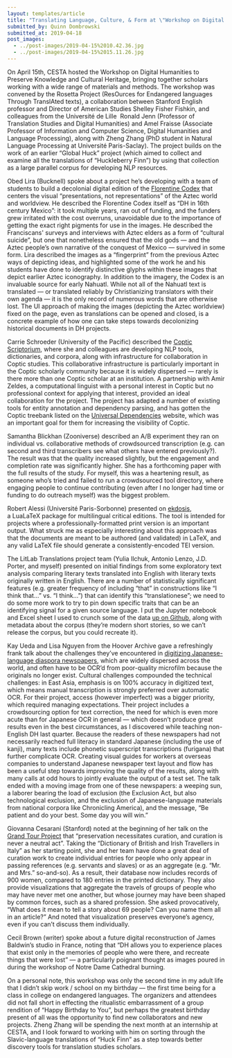 ```yaml
---
layout: templates/article
title: "Translating Language, Culture, & Form at \"Workshop on Digital Humanities to Preserve Knowledge and Cultural Heritage\""
submitted_by: Quinn Dombrowski
submitted_at: 2019-04-18
post_images:
  - ../post-images/2019-04-15%2010.42.36.jpg
  - ../post-images/2019-04-15%2015.11.26.jpg
---
```


On April 15th, CESTA hosted the Workshop on Digital Humanities to Preserve Knowledge and Cultural Heritage, bringing together scholars working with a wide range of materials and methods. The workshop was convened by the Rosetta Project (ResOurces for Endangered languages Through TranslAted texts), a collaboration between Stanford English professor and Director of American Studies Shelley Fisher Fishkin, and colleagues from the Université de Lille  Ronald Jenn (Professor of Translation Studies and Digital Humanities) and Amel Fraisse (Associate Professor of Information and Computer Science, Digital Humanities and Language Processing), along with Zheng Zhang (PhD student in Natural Language Processing at Université Paris-Saclay). The project builds on the work of an earlier “Global Huck” project (which aimed to collect and examine all the translations of “Huckleberry Finn”) by using that collection as a large parallel corpus for developing NLP resources.


Obed Lira (Bucknell) spoke about a project he’s developing with a team of students to build a decolonial digital edition of the [Florentine Codex](https://en.wikipedia.org/wiki/Florentine_Codex) that centers the visual “presentations, not representations” of the Aztec world and worldview. He described the Florentine Codex itself as “DH in 16th century Mexico”: it took multiple years, ran out of funding, and the funders grew irritated with the cost overruns, unavoidable due to the importance of getting the exact right pigments for use in the images. He described the Franciscans' surveys and interviews with Aztec elders as a form of “cultural suicide”, but one that nonetheless ensured that the old gods — and the Aztec people’s own narrative of the conquest of Mexico — survived in some form. Lira described the images as a “fingerprint” from the previous Aztec ways of depicting ideas, and highlighted some of the work he and his students have done to identify distinctive glyphs within these images that depict earlier Aztec iconography. In addition to the imagery, the Codex is an invaluable source for early Nahuatl. While not all of the Nahuatl text is translated — or translated reliably by Christianizing translators with their own agenda — it is the only record of numerous words that are otherwise lost. The UI approach of making the images (depicting the Aztec worldview) fixed on the page, even as translations can be opened and closed, is a concrete example of how one can take steps towards decolonizing historical documents in DH projects.


Carrie Schroeder (University of the Pacific) described the [Coptic Scriptorium](http://copticscriptorium.org/), where she and colleagues are developing NLP tools, dictionaries, and corpora, along with infrastructure for collaboration in Coptic studies. This collaborative infrastructure is particularly important in the Coptic scholarly community because it is widely dispersed — rarely is there more than one Coptic scholar at an institution. A partnership with Amir Zeldes, a computational linguist with a personal interest in Coptic but no professional context for applying that interest, provided an ideal collaboration for the project. The project has adapted a number of existing tools for entity annotation and dependency parsing, and has gotten the Coptic treebank listed on the [Universal Dependencies](https://universaldependencies.org) website, which was an important goal for them for increasing the visibility of Coptic.


Samantha Blickhan (Zooniverse) described an A/B experiment they ran on individual vs. collaborative methods of crowdsourced transcription (e.g. can second and third transcribers see what others have entered previously?). The result was that the quality increased slightly, but the engagement and completion rate was significantly higher. She has a forthcoming paper with the full results of the study. For myself, this was a heartening result, as someone who’s tried and failed to run a crowdsourced tool directory, where engaging people to continue contributing (even after I no longer had time or funding to do outreach myself) was the biggest problem.


Robert Alessi (Université Paris-Sorbonne) presented on [ekdosis](https://equihsam.hypotheses.org/outils-numeriques/ekdosis), a LuaLaTeX package for multilingual critical editions. The tool is intended for projects where a professionally-formatted print version is an important output. What struck me as especially interesting about this approach was that the documents are meant to be authored (and validated) in LaTeX, and any valid LaTeX file should generate a consistently-encoded TEI version.


The LitLab Translations project team (Yulia Ilchuk, Antonio Lenzo, J.D. Porter, and myself) presented on initial findings from some exploratory text analysis comparing literary texts translated into English with literary texts originally written in English. There are a number of statistically significant features (e.g. greater frequency of including “that” in constructions like “I think that…” vs. “I think…”) that can identify this “translationese”; we need to do some more work to try to pin down specific traits that can be an identifying signal for a given source language. I put the Jupyter notebook and Excel sheet I used to crunch some of the data [up on Github](https://github.com/quinnanya/litlab_translations), along with metadata about the corpus (they’re modern short stories, so we can’t release the corpus, but you could recreate it).


Kay Ueda and Lisa Nguyen from the Hoover Archive gave a refreshingly frank talk about the challenges they’ve encountered in [digitizing Japanese-language diaspora newspapers](https://hojishinbun.hoover.org/), which are widely dispersed across the world, and often have to be OCR’d from poor-quality microfilm because the originals no longer exist. Cultural challenges compounded the technical challenges: in East Asia, emphasis is on 100% accuracy in digitized text, which means manual transcription is strongly preferred over automatic OCR. For their project, access (however imperfect) was a bigger priority, which required managing expectations. Their project includes a crowdsourcing option for text correction, the need for which is even more acute than for Japanese OCR in general — which doesn’t produce great results even in the best circumstances, as I discovered while teaching non-English DH last quarter. Because the readers of these newspapers had not necessarily reached full literacy in standard Japanese (including the use of kanji), many texts include phonetic superscript transcriptions (furigana) that further complicate OCR. Creating visual guides for workers at overseas companies to understand Japanese newspaper text layout and flow has been a useful step towards improving the quality of the results, along with many calls at odd hours to jointly evaluate the output of a test set. The talk ended with a moving image from one of these newspapers: a weeping sun, a laborer bearing the load of exclusion (the Exclusion Act, but also technological exclusion, and the exclusion of Japanese-language materials from national corpora like Chronicling America), and the message, “Be patient and do your best. Some day you will win.”


Giovanna Cesarani (Stanford) noted at the beginning of her talk on the [Grand Tour Project](https://grandtour.stanford.edu/) that “preservation necessitates curation, and curation is never a neutral act”. Taking the “Dictionary of British and Irish Travellers in Italy” as her starting point, she and her team have done a great deal of curation work to create individual entries for people who only appear in passing references (e.g. servants and slaves) or as an aggregate (e.g. “Mr. and Mrs.” so-and-so). As a result, their database now includes records of 900 women, compared to 180 entries in the printed dictionary. They also provide visualizations that aggregate the travels of groups of people who may have never met one another, but whose journey may have been shaped by common forces, such as a shared profession. She asked provocatively, “What does it mean to tell a story about 69 people? Can you name them all in an article?” And noted that visualization preserves everyone’s agency, even if you can’t discuss them individually.


Cecil Brown (writer) spoke about a future digital reconstruction of James Baldwin’s studio in France, noting that “DH allows you to experience places that exist only in the memories of people who were there, and recreate things that were lost” — a particularly poignant thought as images poured in during the workshop of Notre Dame Cathedral burning.


On a personal note, this workshop was only the second time in my adult life that I didn’t skip work / school on my birthday — the first time being for a class in college on endangered languages. The organizers and attendees did not fall short in effecting the ritualistic embarrassment of a group rendition of “Happy Birthday to You”, but perhaps the greatest birthday present of all was the opportunity to find new collaborators and new projects. Zheng Zhang will be spending the next month at an internship at CESTA, and I look forward to working with him on sorting through the Slavic-language translations of “Huck Finn” as a step towards better discovery tools for translation studies scholars.



